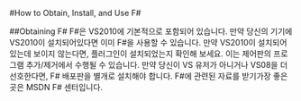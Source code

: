 #How to Obtain, Install, and Use F#

##Obtaining F#
F#은 VS2010에 기본적으로 포함되어 있습니다. 만약 당신의 기기에 VS2010이 설치되어있다면 이미 F#을 사용할 수 있습니다. 만약 VS2010이 설치되어있는데 보이지 않는다면, 플러그인이 설치되었는지 확인해 보세요. 이는 제어판의 프로그램 추가/제거에서 수행될 수 있습니다.
 만약 당신이 VS 유저가 아니거나 VS08을 더 선호한다면, F# 배포판을 별개로 설치해야 합니다. F#에 관련된 자료를 받기가장 좋은 곳은 MSDN F# 센터입니다. 